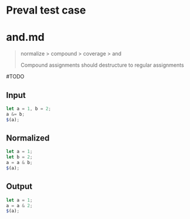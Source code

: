 # Preval test case

# and.md

> normalize > compound > coverage > and
>
> Compound assignments should destructure to regular assignments

#TODO

## Input

`````js filename=intro
let a = 1, b = 2;
a &= b;
$(a);
`````

## Normalized

`````js filename=intro
let a = 1;
let b = 2;
a = a & b;
$(a);
`````

## Output

`````js filename=intro
let a = 1;
a = a & 2;
$(a);
`````
